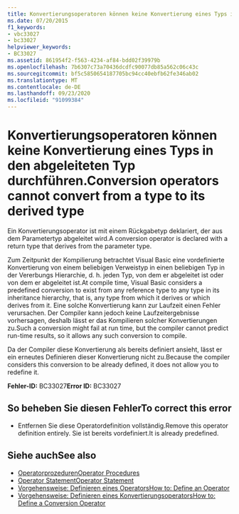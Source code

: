 ```yaml
---
title: Konvertierungsoperatoren können keine Konvertierung eines Typs in den abgeleiteten Typ durchführen.
ms.date: 07/20/2015
f1_keywords:
- vbc33027
- bc33027
helpviewer_keywords:
- BC33027
ms.assetid: 861954f2-f563-4234-af84-bdd02f39979b
ms.openlocfilehash: 7b6307c73a70436dcdfc90077db85a562c06c43c
ms.sourcegitcommit: bf5c5850654187705bc94cc40ebfb62fe346ab02
ms.translationtype: MT
ms.contentlocale: de-DE
ms.lasthandoff: 09/23/2020
ms.locfileid: "91099384"
---
```

# <a name="conversion-operators-cannot-convert-from-a-type-to-its-derived-type"></a><span data-ttu-id="9e741-102">Konvertierungsoperatoren können keine Konvertierung eines Typs in den abgeleiteten Typ durchführen.</span><span class="sxs-lookup"><span data-stu-id="9e741-102">Conversion operators cannot convert from a type to its derived type</span></span>

<span data-ttu-id="9e741-103">Ein Konvertierungsoperator ist mit einem Rückgabetyp deklariert, der aus dem Parametertyp abgeleitet wird.</span><span class="sxs-lookup"><span data-stu-id="9e741-103">A conversion operator is declared with a return type that derives from the parameter type.</span></span>  
  
 <span data-ttu-id="9e741-104">Zum Zeitpunkt der Kompilierung betrachtet Visual Basic eine vordefinierte Konvertierung von einem beliebigen Verweistyp in einen beliebigen Typ in der Vererbungs Hierarchie, d. h. jeden Typ, von dem er abgeleitet ist oder von dem er abgeleitet ist.</span><span class="sxs-lookup"><span data-stu-id="9e741-104">At compile time, Visual Basic considers a predefined conversion to exist from any reference type to any type in its inheritance hierarchy, that is, any type from which it derives or which derives from it.</span></span> <span data-ttu-id="9e741-105">Eine solche Konvertierung kann zur Laufzeit einen Fehler verursachen. Der Compiler kann jedoch keine Laufzeitergebnisse vorhersagen, deshalb lässt er das Kompilieren solcher Konvertierungen zu.</span><span class="sxs-lookup"><span data-stu-id="9e741-105">Such a conversion might fail at run time, but the compiler cannot predict run-time results, so it allows any such conversion to compile.</span></span>  
  
 <span data-ttu-id="9e741-106">Da der Compiler diese Konvertierung als bereits definiert ansieht, lässt er ein erneutes Definieren dieser Konvertierung nicht zu.</span><span class="sxs-lookup"><span data-stu-id="9e741-106">Because the compiler considers this conversion to be already defined, it does not allow you to redefine it.</span></span>  
  
 <span data-ttu-id="9e741-107">**Fehler-ID:** BC33027</span><span class="sxs-lookup"><span data-stu-id="9e741-107">**Error ID:** BC33027</span></span>  
  
## <a name="to-correct-this-error"></a><span data-ttu-id="9e741-108">So beheben Sie diesen Fehler</span><span class="sxs-lookup"><span data-stu-id="9e741-108">To correct this error</span></span>  
  
- <span data-ttu-id="9e741-109">Entfernen Sie diese Operatordefinition vollständig.</span><span class="sxs-lookup"><span data-stu-id="9e741-109">Remove this operator definition entirely.</span></span> <span data-ttu-id="9e741-110">Sie ist bereits vordefiniert.</span><span class="sxs-lookup"><span data-stu-id="9e741-110">It is already predefined.</span></span>  
  
## <a name="see-also"></a><span data-ttu-id="9e741-111">Siehe auch</span><span class="sxs-lookup"><span data-stu-id="9e741-111">See also</span></span>

- [<span data-ttu-id="9e741-112">Operatorprozeduren</span><span class="sxs-lookup"><span data-stu-id="9e741-112">Operator Procedures</span></span>](../programming-guide/language-features/procedures/operator-procedures.md)
- [<span data-ttu-id="9e741-113">Operator Statement</span><span class="sxs-lookup"><span data-stu-id="9e741-113">Operator Statement</span></span>](../language-reference/statements/operator-statement.md)
- [<span data-ttu-id="9e741-114">Vorgehensweise: Definieren eines Operators</span><span class="sxs-lookup"><span data-stu-id="9e741-114">How to: Define an Operator</span></span>](../programming-guide/language-features/procedures/how-to-define-an-operator.md)
- [<span data-ttu-id="9e741-115">Vorgehensweise: Definieren eines Konvertierungsoperators</span><span class="sxs-lookup"><span data-stu-id="9e741-115">How to: Define a Conversion Operator</span></span>](../programming-guide/language-features/procedures/how-to-define-a-conversion-operator.md)
